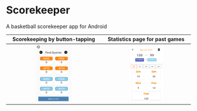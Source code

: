 # Scorekeeper
A basketball scorekeeper app for Android

| Scorekeeping by button-tapping    | Statistics page for past games |
| :------------: | :-------------: |
| <img src="resources/ui2.png" width="40%">  |   <img src="resources/img1.png" width="40%">  |
